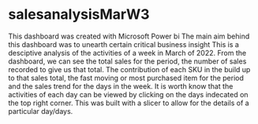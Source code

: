 # salesanalysisMarW3
This dashboard was created with Microsoft Power bi
The main aim behind this dashboard was to unearth certain critical business insight
This is a desciptive analysis of the activities of a week in March of 2022.
From the dashboard, we can see the total sales for the period, the number of sales recorded to give us that total. The contribution of each SKU in the build up to that sales total, the fast moving or most purchased item for the period and the sales trend for the days in the week.
It is worth know that the activities of each day can be viewed by clicking on the days indecated on the top right corner. This was built with a slicer to allow for the details of a particular day/days.
